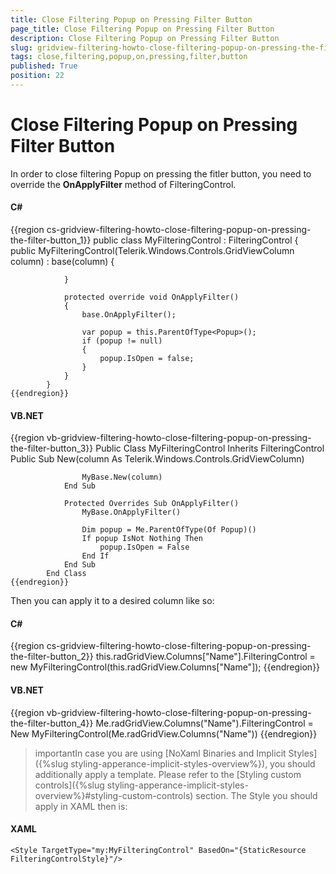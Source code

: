 ```yaml
---
title: Close Filtering Popup on Pressing Filter Button
page_title: Close Filtering Popup on Pressing Filter Button
description: Close Filtering Popup on Pressing Filter Button
slug: gridview-filtering-howto-close-filtering-popup-on-pressing-the-filter-button
tags: close,filtering,popup,on,pressing,filter,button
published: True
position: 22
---
```


# Close Filtering Popup on Pressing Filter Button

In order to close filtering Popup on pressing the fitler button, you need to override the __OnApplyFilter__ method of FilteringControl.

#### __C#__

{{region cs-gridview-filtering-howto-close-filtering-popup-on-pressing-the-filter-button_1}}
			public class MyFilteringControl : FilteringControl
			{
			    public MyFilteringControl(Telerik.Windows.Controls.GridViewColumn column) : base(column)
			    {         
			
			    }        
			   
			    protected override void OnApplyFilter()
			    {
			        base.OnApplyFilter();
			
			        var popup = this.ParentOfType<Popup>();
			        if (popup != null)
			        {
			            popup.IsOpen = false;
			        }           
			    }
			}
	{{endregion}}

#### __VB.NET__

{{region vb-gridview-filtering-howto-close-filtering-popup-on-pressing-the-filter-button_3}}
			Public Class MyFilteringControl
			    Inherits FilteringControl
			    Public Sub New(column As Telerik.Windows.Controls.GridViewColumn)
			
			        MyBase.New(column)
			    End Sub
			
			    Protected Overrides Sub OnApplyFilter()
			        MyBase.OnApplyFilter()
			
			        Dim popup = Me.ParentOfType(Of Popup)()
			        If popup IsNot Nothing Then
			            popup.IsOpen = False
			        End If
			    End Sub
			End Class
	{{endregion}}


Then you can apply it to a desired column like so:

#### __C#__

{{region cs-gridview-filtering-howto-close-filtering-popup-on-pressing-the-filter-button_2}}
	this.radGridView.Columns["Name"].FilteringControl = new MyFilteringControl(this.radGridView.Columns["Name"]);
{{endregion}}


#### __VB.NET__

{{region vb-gridview-filtering-howto-close-filtering-popup-on-pressing-the-filter-button_4}}
	Me.radGridView.Columns("Name").FilteringControl = New MyFilteringControl(Me.radGridView.Columns("Name"))
{{endregion}}

>importantIn case you are using [NoXaml Binaries and Implicit Styles]({%slug styling-apperance-implicit-styles-overview%}), you should additionally apply a template. Please refer to the [Styling custom controls]({%slug styling-apperance-implicit-styles-overview%}#styling-custom-controls) section.
The Style you should apply in XAML then is:
#### __XAML__
	<Style TargetType="my:MyFilteringControl" BasedOn="{StaticResource FilteringControlStyle}"/>

